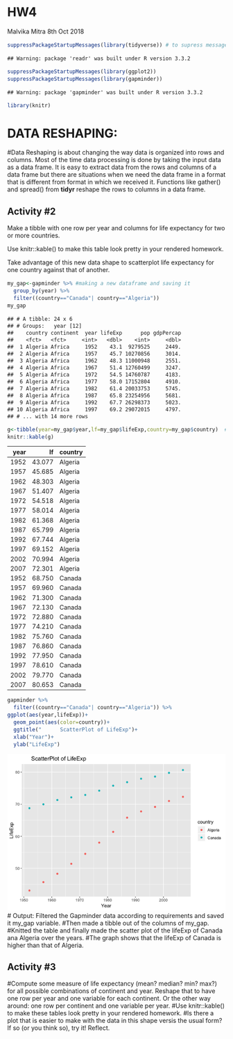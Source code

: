 HW4
================
Malvika Mitra
8th Oct 2018

``` r
suppressPackageStartupMessages(library(tidyverse)) # to supress messages after library calls
```

    ## Warning: package 'readr' was built under R version 3.3.2

``` r
suppressPackageStartupMessages(library(ggplot2))
suppressPackageStartupMessages(library(gapminder))
```

    ## Warning: package 'gapminder' was built under R version 3.3.2

``` r
library(knitr)
```

# DATA RESHAPING:

\#Data Reshaping is about changing the way data is organized into rows
and columns. Most of the time data processing is done by taking the
input data as a data frame. It is easy to extract data from the rows and
columns of a data frame but there are situations when we need the data
frame in a format that is different from format in which we received it.
Functions like gather() and spread() from **tidyr** reshape the rows to
columns in a data frame.

## Activity \#2

Make a tibble with one row per year and columns for life expectancy for
two or more countries.

Use knitr::kable() to make this table look pretty in your rendered
homework.

Take advantage of this new data shape to scatterplot life expectancy for
one country against that of
another.

``` r
my_gap<-gapminder %>% #making a new dataframe and saving it                         in the variable my_gap.
  group_by(year) %>% 
  filter((country=="Canada"| country=="Algeria")) 
my_gap
```

    ## # A tibble: 24 x 6
    ## # Groups:   year [12]
    ##    country continent  year lifeExp      pop gdpPercap
    ##    <fct>   <fct>     <int>   <dbl>    <int>     <dbl>
    ##  1 Algeria Africa     1952    43.1  9279525     2449.
    ##  2 Algeria Africa     1957    45.7 10270856     3014.
    ##  3 Algeria Africa     1962    48.3 11000948     2551.
    ##  4 Algeria Africa     1967    51.4 12760499     3247.
    ##  5 Algeria Africa     1972    54.5 14760787     4183.
    ##  6 Algeria Africa     1977    58.0 17152804     4910.
    ##  7 Algeria Africa     1982    61.4 20033753     5745.
    ##  8 Algeria Africa     1987    65.8 23254956     5681.
    ##  9 Algeria Africa     1992    67.7 26298373     5023.
    ## 10 Algeria Africa     1997    69.2 29072015     4797.
    ## # ... with 14 more rows

``` r
g<-tibble(year=my_gap$year,lf=my_gap$lifeExp,country=my_gap$country)  #making a tibble
knitr::kable(g)
```

| year |     lf | country |
| ---: | -----: | :------ |
| 1952 | 43.077 | Algeria |
| 1957 | 45.685 | Algeria |
| 1962 | 48.303 | Algeria |
| 1967 | 51.407 | Algeria |
| 1972 | 54.518 | Algeria |
| 1977 | 58.014 | Algeria |
| 1982 | 61.368 | Algeria |
| 1987 | 65.799 | Algeria |
| 1992 | 67.744 | Algeria |
| 1997 | 69.152 | Algeria |
| 2002 | 70.994 | Algeria |
| 2007 | 72.301 | Algeria |
| 1952 | 68.750 | Canada  |
| 1957 | 69.960 | Canada  |
| 1962 | 71.300 | Canada  |
| 1967 | 72.130 | Canada  |
| 1972 | 72.880 | Canada  |
| 1977 | 74.210 | Canada  |
| 1982 | 75.760 | Canada  |
| 1987 | 76.860 | Canada  |
| 1992 | 77.950 | Canada  |
| 1997 | 78.610 | Canada  |
| 2002 | 79.770 | Canada  |
| 2007 | 80.653 | Canada  |

``` r
gapminder %>% 
  filter((country=="Canada"| country=="Algeria")) %>% 
ggplot(aes(year,lifeExp))+
  geom_point(aes(color=country))+
  ggtitle("      ScatterPlot of LifeExp")+
  xlab("Year")+
  ylab("LifeExp")
```

![](homework_files/figure-gfm/unnamed-chunk-1-1.png)<!-- --> \# Output:
Filtered the Gapminder data according to requirements and saved it
my\_gap variable. \#Then made a tibble out of the columns of my\_gap.
\#Knitted the table and finally made the scatter plot of the lifeExp of
Canada ana Algeria over the years. \#The graph shows that the lifeExp of
Canada is higher than that of Algeria.

## Activity \#3

\#Compute some measure of life expectancy (mean? median? min? max?) for
all possible combinations of continent and year. Reshape that to have
one row per year and one variable for each continent. Or the other way
around: one row per continent and one variable per year. \#Use
knitr::kable() to make these tables look pretty in your rendered
homework. \#Is there a plot that is easier to make with the data in this
shape versis the usual form? If so (or you think so), try it\! Reflect.
